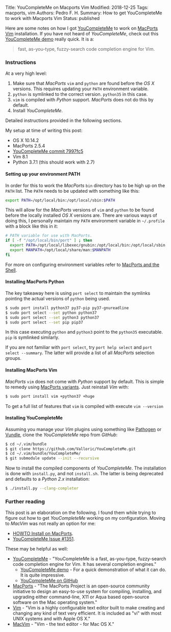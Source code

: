 Title: YouCompleteMe on Macports Vim
Modified: 2018-12-25
Tags: macports, vim
Authors: Pedro F. H.
Summary: How to get YouCompleteMe to work with Macports Vim
Status: published

Here are some notes on how I got [YouCompleteMe][] to work on [MacPorts][]
[Vim][] installation.  If you have not heard of _YouCompleteMe_, check out
this [YouCompleteMe demo][] really quick.  It is a:

> fast, as-you-type, fuzzy-search code completion engine for Vim.


### Instructions

At a very high level:

  1. Make sure that _MacPorts_ `vim` and `python` are found before the _OS X_
     versions.  This requires updating your `PATH` environment variable.
  2. `python` is symlinked to the correct version.  `python35` in this case.
  3. `vim` is compiled with _Python_ support.  _MacPorts_ does not do this by
     default.
  4. Install _YouCompleteMe_.

Detailed instructions provided in the following sections.

My setup at time of writing this post:

  - OS X 10.14.2
  - MacPorts 2.5.4
  - [YouCompleteMe commit 7997fc5][]
  - Vim 8.1
  - Python 3.7.1 (this should work with 2.7)


#### Setting up your environment PATH

In order for this to work the _MacPorts_ `bin` directory has to be high up on
the `PATH` list.  The `PATH` needs to be updated with something like this:

```bash
export PATH=/opt/local/bin:/opt/local/sbin:$PATH
```

This will allow for the _MacPorts_ versions of `vim` and `python` to be found
before the locally installed _OS X_ versions are.  There are various ways of
doing this, I personally maintain my `PATH` environment variable in
`~/.profile` with a block like this in it:

```bash
# PATH variable for use with MacPorts.
if [ -f "/opt/local/bin/port" ] ; then
  export PATH=/opt/local/libexec/gnubin:/opt/local/bin:/opt/local/sbin:$PATH
  export MANPATH=/opt/local/share/man:$MANPATH
fi
```

For more on configuring environment variables refer to [MacPorts and the
Shell][].


#### Installing MacPorts Python

The key takeaway here is using `port select` to maintain the symlinks pointing
the actual versions of `python` being used.

```bash
$ sudo port install python37 py37-pip py37-gnureadline
$ sudo port select --set python python37
$ sudo port select --set python3 python37
$ sudo port select --set pip pip37
```

In this case executing `python` and `python3` point to the `python35`
executable.  `pip` is symlinked similarly.

If you are not familiar with `port select`, try `port help select` and
`port select --summary`.  The latter will provide a list of all _MacPorts_
selection groups.


#### Installing MacPorts Vim

_MacPorts_ `vim` does not come with _Python_ support by default.  This is
simple to remedy using [MacPorts variants][].  Just reinstall _Vim_ with:

```bash
$ sudo port install vim +python37 +huge
```

To get a full list of features that `vim` is compiled with execute
`vim --version`


#### Installing YouCompleteMe

Assuming you manage your _Vim_ plugins using something like [Pathogen][] or
[Vundle][], clone the _YouCompleteMe_ repo from _GitHub_:

```bash
$ cd ~/.vim/bundle
$ git clone https://github.com/Valloric/YouCompleteMe.git
$ cd ~/.vim/bundle/YouCompleteMe/
$ git submodule update --init --recursive
```

Now to install the compiled components of _YouCompleteMe_.  The installation is
done with `install.py`, and not `install.sh`.  The latter is being deprecated
and defaults to a _Python 2.x_ installation:

```bash
$ ./install.py --clang-completer
```


### Further reading

This post is an elaboration on the following.  I found them while trying to
figure out how to get _YouCompleteMe_ working on my configuration.  Moving to
_MacVim_ was not really an option for me:

  - [HOWTO Install on MacPorts][].
  - [YouCompleteMe Issue #1351][].

These may be helpful as well:

  - [YouCompleteMe][] - "YouCompleteMe is a fast, as-you-type, fuzzy-search
    code completion engine for Vim. It has several completion engines."
    - [YouCompleteMe demo][] - For a quick demonstration of what it can do.  It
      is quite impressive.
    - [YouCompleteMe on GitHub][]
  - [MacPorts][] - "The MacPorts Project is an open-source community initiative
    to design an easy-to-use system for compiling, installing, and upgrading
    either command-line, X11 or Aqua based open-source software on the Mac
    operating system."
  - [Vim][] - "Vim is a highly configurable text editor built to make creating
    and changing any kind of text very efficient. It is included as "vi" with
    most UNIX systems and with Apple OS X."
  - [MacVim][] - "Vim - the text editor - for Mac OS X."



[MacPorts]: https://www.macports.org/
    (The MacPorts Project Official Homepage)

[YouCompleteMe]: https://valloric.github.io/YouCompleteMe/
    (The YouCompleteMe homepage)
[YouCompleteMe on GitHub]: https://github.com/Valloric/YouCompleteMe
[YouCompleteMe demo]: https://github.com/Valloric/YouCompleteMe#intro
[YouCompleteMe commit 7997fc5]: https://github.com/Valloric/YouCompleteMe/commit/7997fc5536e8220ed2798c5522a1eb4421577fa2

[MacVim]: http://macvim-dev.github.io/macvim/
    (MacVim homepage)
[MacPorts variants]: https://guide.macports.org/chunked/using.variants.html
    (Documentation on MacPorts variants)
[MacPorts and the Shell]: https://guide.macports.org/chunked/installing.shell.html
    (MacPorts shell configuration)

[Vim]: http://www.vim.org/
    (The Vim homepage)
[Vundle]: https://github.com/VundleVim/Vundle.vim
[Pathogen]: https://github.com/tpope/vim-pathogen

[HOWTO Install on MacPorts]: https://groups.google.com/forum/m/#!topic/ycm-users/gWRjIlyJr30
    (YouCompleteMe user's Google Group)
[YouCompleteMe Issue #1351]: https://github.com/Valloric/YouCompleteMe/issues/1351#issuecomment-98040965
    (GitHub Issue comment)

